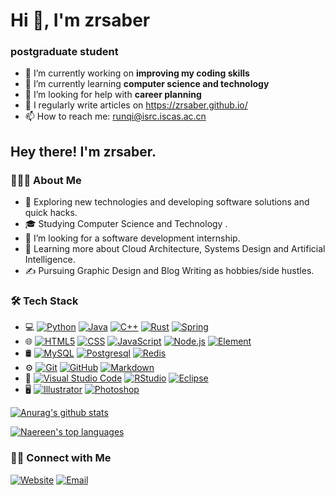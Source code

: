 # Hi 👋, I'm zrsaber

### postgraduate student

- 🔭 I’m currently working on **improving my coding skills**
- 🌱 I’m currently learning **computer science and technology**
- 🤝 I’m looking for help with **career planning**
- 📝 I regularly write articles on https://zrsaber.github.io/
- 📫 How to reach me: [runqi@isrc.iscas.ac.cn](mailto:runqi@isrc.iscas.ac.cn)
## Hey there! I'm zrsaber.

### 👨🏻‍💻  About Me

- 🤔  Exploring new technologies and developing software solutions and quick hacks.
- 🎓  Studying Computer Science and Technology .
- 💼  I’m looking for a software development internship.
- 🌱  Learning more about Cloud Architecture, Systems Design and Artificial Intelligence.
- ✍️  Pursuing Graphic Design and Blog Writing as hobbies/side hustles.

### 🛠 Tech Stack

- 💻  [![Python](https://img.shields.io/badge/Python-14354C?style=for-the-badge&logo=python&logoColor=white.svg)](https://img.shields.io/badge/Python-14354C?style=for-the-badge&logo=python&logoColor=white) [![Java](https://img.shields.io/badge/Java-ED8B00?style=for-the-badge&logo=java&logoColor=white)](https://img.shields.io/badge/Java-ED8B00?style=for-the-badge&logo=java&logoColor=white) [![C++](https://img.shields.io/badge/C%2B%2B-00599C?style=for-the-badge&logo=c%2B%2B&logoColor=white)](https://img.shields.io/badge/C%2B%2B-00599C?style=for-the-badge&logo=c%2B%2B&logoColor=white) [![Rust](https://img.shields.io/badge/Rust-000000?style=for-the-badge&logo=rust&logoColor=white)](https://img.shields.io/badge/Rust-000000?style=for-the-badge&logo=rust&logoColor=white) [![Spring](https://img.shields.io/badge/Spring-6DB33F?style=for-the-badge&logo=spring&logoColor=white)](https://img.shields.io/badge/Spring-6DB33F?style=for-the-badge&logo=spring&logoColor=white)
- 🌐  [![HTML5](https://img.shields.io/badge/HTML5-E34F26?style=for-the-badge&logo=html5&logoColor=white)](https://img.shields.io/badge/HTML5-E34F26?style=for-the-badge&logo=html5&logoColor=white) [![CSS](https://img.shields.io/badge/CSS3-1572B6?style=for-the-badge&logo=css3&logoColor=white)](https://img.shields.io/badge/CSS3-1572B6?style=for-the-badge&logo=css3&logoColor=white) [![JavaScript](https://img.shields.io/badge/JavaScript-323330?style=for-the-badge&logo=javascript&logoColor=F7DF1E)](https://img.shields.io/badge/JavaScript-323330?style=for-the-badge&logo=javascript&logoColor=F7DF1E)  [![Node.js](https://img.shields.io/badge/Node.js-43853D?style=for-the-badge&logo=node.js&logoColor=white)](https://img.shields.io/badge/Node.js-43853D?style=for-the-badge&logo=node.js&logoColor=white) [![Element](https://img.shields.io/badge/Element-0DBD8B?style=for-the-badge&logo=element&logoColor=white)](https://img.shields.io/badge/Element-0DBD8B?style=for-the-badge&logo=element&logoColor=white)
- 🛢  [![MySQL](https://img.shields.io/badge/MySQL-00000F?style=for-the-badge&logo=mysql&logoColor=white)](https://camo.githubusercontent.com/bd16a09c0ea9b0b7ee8766d187db73f61d5ec35a3c5499119b4d3003c1ee546a/68747470733a2f2f696d672e736869656c64732e696f2f62616467652f2d4d7953514c2d3333333333333f7374796c653d666c6174266c6f676f3d6d7973716c) [![Postgresql](https://img.shields.io/badge/PostgreSQL-316192?style=for-the-badge&logo=postgresql&logoColor=white)](https://img.shields.io/badge/PostgreSQL-316192?style=for-the-badge&logo=postgresql&logoColor=white) [![Redis](https://img.shields.io/badge/redis-%23DD0031.svg?&style=for-the-badge&logo=redis&logoColor=white)](https://img.shields.io/badge/redis-%23DD0031.svg?&style=for-the-badge&logo=redis&logoColor=white)
- ⚙️  [![Git](https://img.shields.io/badge/GIT-E44C30?style=for-the-badge&logo=git&logoColor=white)](https://img.shields.io/badge/GIT-E44C30?style=for-the-badge&logo=git&logoColor=white) [![GitHub](https://img.shields.io/badge/GitHub-100000?style=for-the-badge&logo=github&logoColor=white)](https://img.shields.io/badge/GitHub-100000?style=for-the-badge&logo=github&logoColor=white) [![Markdown](https://img.shields.io/badge/Markdown-000000?style=for-the-badge&logo=markdown&logoColor=white)](https://img.shields.io/badge/Markdown-000000?style=for-the-badge&logo=markdown&logoColor=white)
- 🔧  [![Visual Studio Code](https://img.shields.io/badge/Visual_Studio_Code-0078D4?style=for-the-badge&logo=visual%20studio%20code&logoColor=white)](https://img.shields.io/badge/Visual_Studio_Code-0078D4?style=for-the-badge&logo=visual%20studio%20code&logoColor=white) [![RStudio](https://img.shields.io/badge/PyCharm-000000.svg?&style=for-the-badge&logo=PyCharm&logoColor=white)](https://img.shields.io/badge/PyCharm-000000.svg?&style=for-the-badge&logo=PyCharm&logoColor=white) [![Eclipse](https://img.shields.io/badge/IntelliJ_IDEA-000000.svg?style=for-the-badge&logo=intellij-idea&logoColor=white)](https://img.shields.io/badge/IntelliJ_IDEA-000000.svg?style=for-the-badge&logo=intellij-idea&logoColor=white)
- 🖥  [![Illustrator](https://img.shields.io/badge/Adobe%20Premiere%20Pro-9999FF?style=for-the-badge&logo=Adobe%20Premiere%20Pro&logoColor=white)](https://img.shields.io/badge/Adobe%20Premiere%20Pro-9999FF?style=for-the-badge&logo=Adobe%20Premiere%20Pro&logoColor=white) [![Photoshop](https://img.shields.io/badge/Adobe%20Photoshop-31A8FF?style=for-the-badge&logo=Adobe%20Photoshop&logoColor=black)](https://img.shields.io/badge/Adobe%20Photoshop-31A8FF?style=for-the-badge&logo=Adobe%20Photoshop&logoColor=black)



[![Anurag's github stats](https://github-readme-stats.vercel.app/api?username=zrsaber&theme=blue-green)](https://github.com/zrsaber)

[![Naereen's top languages](https://github-readme-stats.vercel.app/api/top-langs/?username=zrsaber&layout=compact&exclude_repo=zrsaber.github.io&title_color=ffffff&icon_color=bb2acf&text_color=daf7dc&bg_color=151515&theme=bule-gree)](https://github.com/zrsaber)

### 🤝🏻  Connect with Me

[![Website](https://img.shields.io/badge/website-000000?style=for-the-badge&logo=About.me&logoColor=white)](https://zrsaber.github.io/)  [![Email](https://img.shields.io/badge/Gmail-D14836?style=for-the-badge&logo=gmail&logoColor=white)](mailto:z529978097@gmail.com)
